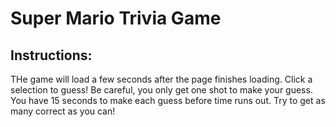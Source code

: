 # Super Mario Trivia Game
## Instructions:
THe game will load a few seconds after the page finishes loading. Click a selection to guess! Be careful, you only get one shot to make your guess. You have 15 seconds to make each guess before time runs out. Try to get as many correct as you can!
